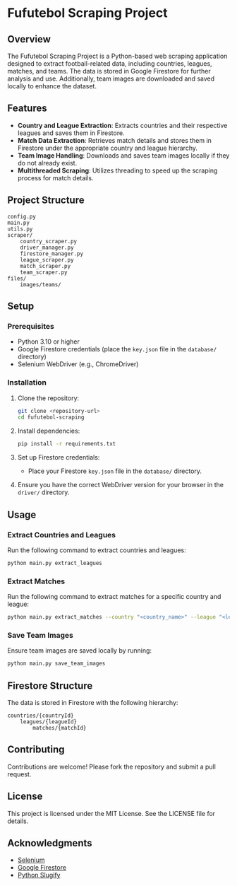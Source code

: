 # Fufutebol Scraping Project

## Overview
The Fufutebol Scraping Project is a Python-based web scraping application designed to extract football-related data, including countries, leagues, matches, and teams. The data is stored in Google Firestore for further analysis and use. Additionally, team images are downloaded and saved locally to enhance the dataset.

## Features
- **Country and League Extraction**: Extracts countries and their respective leagues and saves them in Firestore.
- **Match Data Extraction**: Retrieves match details and stores them in Firestore under the appropriate country and league hierarchy.
- **Team Image Handling**: Downloads and saves team images locally if they do not already exist.
- **Multithreaded Scraping**: Utilizes threading to speed up the scraping process for match details.

## Project Structure
```
config.py
main.py
utils.py
scraper/
    country_scraper.py
    driver_manager.py
    firestore_manager.py
    league_scraper.py
    match_scraper.py
    team_scraper.py
files/
    images/teams/
```

## Setup

### Prerequisites
- Python 3.10 or higher
- Google Firestore credentials (place the `key.json` file in the `database/` directory)
- Selenium WebDriver (e.g., ChromeDriver)

### Installation
1. Clone the repository:
   ```bash
   git clone <repository-url>
   cd fufutebol-scraping
   ```
2. Install dependencies:
   ```bash
   pip install -r requirements.txt
   ```
3. Set up Firestore credentials:
   - Place your Firestore `key.json` file in the `database/` directory.

4. Ensure you have the correct WebDriver version for your browser in the `driver/` directory.

## Usage

### Extract Countries and Leagues
Run the following command to extract countries and leagues:
```bash
python main.py extract_leagues
```

### Extract Matches
Run the following command to extract matches for a specific country and league:
```bash
python main.py extract_matches --country "<country_name>" --league "<league_name>"
```

### Save Team Images
Ensure team images are saved locally by running:
```bash
python main.py save_team_images
```

## Firestore Structure
The data is stored in Firestore with the following hierarchy:
```
countries/{countryId}
    leagues/{leagueId}
        matches/{matchId}
```

## Contributing
Contributions are welcome! Please fork the repository and submit a pull request.

## License
This project is licensed under the MIT License. See the LICENSE file for details.

## Acknowledgments
- [Selenium](https://www.selenium.dev/)
- [Google Firestore](https://firebase.google.com/products/firestore)
- [Python Slugify](https://github.com/un33k/python-slugify)
